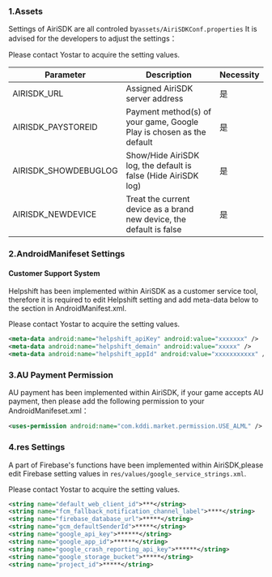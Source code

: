 

### 1.Assets

Settings of AiriSDK are all controled by```assets/AiriSDKConf.properties``` It is advised for the developers to adjust the settings：

Please contact Yostar to acquire the setting values.

| Parameter | Description | Necessity |
| ------ | ------ | ------ |
| AIRISDK_URL | Assigned AiriSDK server address | 是 |
| AIRISDK_PAYSTOREID | Payment method(s) of your game, Google Play is chosen as the default | 是 |
| AIRISDK_SHOWDEBUGLOG | Show/Hide AiriSDK log, the default is false (Hide AiriSDK log) | 是 |
| AIRISDK_NEWDEVICE | Treat the current device as a brand new device, the default is false | 是 |

### 2.AndroidManifeset Settings

#### Customer Support System

Helpshift has been implemented within AiriSDK as a customer service tool, therefore it is required to edit Helpshift setting and add meta-data below to the <application> section in AndroidManifest.xml.

Please contact Yostar to acquire the setting values.

```xml
<meta-data android:name="helpshift_apiKey" android:value="xxxxxxx" />
<meta-data android:name="helpshift_demain" android:value="xxxxx" />
<meta-data android:name="helpshift_appId" android:value="xxxxxxxxxxx" />
```

### 3.AU Payment Permission

AU payment has been implemented within AiriSDK, if your game accepts AU payment, then please add the following permission to your AndroidManifeset.xml：

```xml
<uses-permission android:name="com.kddi.market.permission.USE_ALML" />
```


### 4.res Settings

A part of Firebase's functions have been implemented within AiriSDK,please edit Firebase setting values in ```res/values/google_service_strings.xml```.

Please contact Yostar to acquire the setting values.

```xml
<string name="default_web_client_id">***</string>
<string name="fcm_fallback_notification_channel_label">****</string>
<string name="firebase_database_url">*****</string>
<string name="gcm_defaultSenderId">*****</string>
<string name="google_api_key">******</string>
<string name="google_app_id">******</string>
<string name="google_crash_reporting_api_key">******</string>
<string name="google_storage_bucket">*****</string>
<string name="project_id">*****</string>
```
